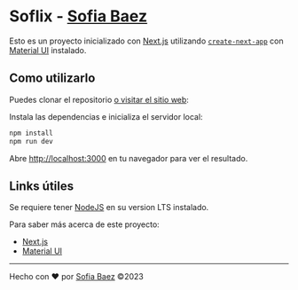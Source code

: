 # Soflix - [Sofia Baez](https://github.com/sofibxez)

Esto es un proyecto inicializado con [Next.js](https://nextjs.org/docs)
utilizando
[`create-next-app`](https://github.com/vercel/next.js/tree/canary/packages/create-next-app)
con [Material UI](https://mui.com/material-ui/getting-started/) instalado.

## Como utilizarlo

Puedes clonar el repositorio [o visitar el sitio web](#):

Instala las dependencias e inicializa el servidor local:

```bash
npm install
npm run dev
```

Abre [http://localhost:3000](http://localhost:3000) en tu navegador para ver el
resultado.

## Links útiles

Se requiere tener [NodeJS](https://nodejs.org/es) en su version LTS instalado.

Para saber más acerca de este proyecto:

- [Next.js](https://nextjs.org/docs)
- [Material UI](https://mui.com/material-ui/getting-started/)

---

Hecho con ❤️ por [Sofia Baez](https://github.com/sofibxez) ©2023

